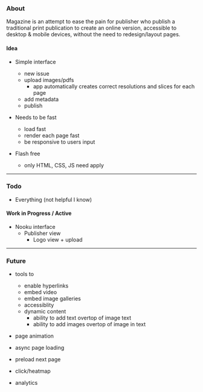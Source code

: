 ### About

Magazine is an attempt to ease the pain for publisher who publish a traditional print publication to create an online version, accessible to desktop &amp; mobile devices, without the need to redesign/layout pages.

#### Idea

+ Simple interface
	+ new issue
	+ upload images/pdfs
		+ app automatically creates correct resolutions and slices for each page
	+ add metadata
	+ publish
	
+ Needs to be fast
	+ load fast
	+ render each page fast
	+ be responsive to users input

+ Flash free
	+ only HTML, CSS, JS need apply

---  

### Todo
+ Everything (not helpful I know)

#### Work in Progress / Active
+ Nooku interface
	+ Publisher view
		+ Logo view + upload

---  

### Future
+ tools to
	+ enable hyperlinks
	+ embed video
	+ embed image galleries
	+ accessiblity
	+ dynamic content
		+ ability to add text overtop of image text
		+ ability to add images overtop of image in text
		
+ page animation
+ async page loading
+ preload next page
+ click/heatmap
+ analytics